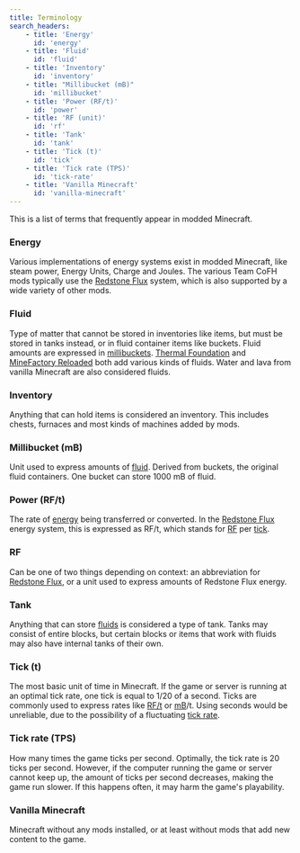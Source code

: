 ```yaml
---
title: Terminology
search_headers:
    - title: 'Energy'
      id: 'energy'
    - title: 'Fluid'
      id: 'fluid'
    - title: 'Inventory'
      id: 'inventory'
    - title: "Millibucket (mB)"
      id: 'millibucket'
    - title: 'Power (RF/t)'
      id: 'power'
    - title: 'RF (unit)'
      id: 'rf'
    - title: 'Tank'
      id: 'tank'
    - title: 'Tick (t)'
      id: 'tick'
    - title: 'Tick rate (TPS)'
      id: 'tick-rate'
    - title: 'Vanilla Minecraft'
      id: 'vanilla-minecraft'
---
```


This is a list of terms that frequently appear in modded Minecraft.


### Energy
Various implementations of energy systems exist in modded Minecraft, like steam
power, Energy Units, Charge and Joules. The various Team CoFH mods typically use
the [Redstone Flux](/docs/redstone-flux/) system, which is also supported by a
wide variety of other mods.

### Fluid
Type of matter that cannot be stored in inventories like items, but must be
stored in tanks instead, or in fluid container items like buckets. Fluid amounts
are expressed in [millibuckets](#millibucket-mb). [Thermal
Foundation](/docs/thermal-foundation/) and [MineFactory
Reloaded](/docs/minefactory-reloaded/) both add various kinds of fluids. Water
and lava from vanilla Minecraft are also considered fluids.

### Inventory
Anything that can hold items is considered an inventory. This includes chests,
furnaces and most kinds of machines added by mods.

### Millibucket (mB)
Unit used to express amounts of [fluid](#fluid). Derived from buckets, the
original fluid containers. One bucket can store 1000 mB of fluid.

### Power (RF/t)
The rate of [energy](#energy) being transferred or converted. In the [Redstone
Flux](/docs/redstone-flux/) energy system, this is expressed as RF/t, which
stands for [RF](#rf) per [tick](#tick-t).

### RF
Can be one of two things depending on context: an abbreviation for [Redstone
Flux](/docs/redstone-flux/), or a unit used to express amounts of Redstone Flux
energy.

### Tank
Anything that can store [fluids](#fluid) is considered a type of tank. Tanks may
consist of entire blocks, but certain blocks or items that work with fluids may
also have internal tanks of their own.

### Tick (t)
The most basic unit of time in Minecraft. If the game or server is running at an
optimal tick rate, one tick is equal to 1/20 of a second. Ticks are commonly
used to express rates like [RF/t](#power-rft) or [mB](#millibucket-mb)/t. Using
seconds would be unreliable, due to the possibility of a fluctuating [tick
rate](#tick-rate-tps).

### Tick rate (TPS)
How many times the game ticks per second. Optimally, the tick rate is 20 ticks
per second. However, if the computer running the game or server cannot keep up,
the amount of ticks per second decreases, making the game run slower. If this
happens often, it may harm the game's playability.

### Vanilla Minecraft
Minecraft without any mods installed, or at least without mods that add new
content to the game.
